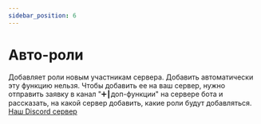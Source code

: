 ```yaml
---
sidebar_position: 6
---
```


# Авто-роли

Добавляет роли новым участникам сервера. Добавить автоматически эту функцию нельзя. Чтобы добавить ее на ваш сервер, нужно отправить заявку в канал "➕┃доп-функции" на сервере бота и рассказать, на какой сервер добавить, какие роли будут добавляться. [Наш Discord сервер](https://discord.gg/BCp784Gr3x)